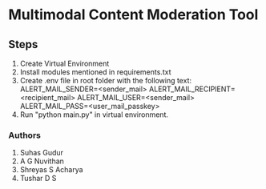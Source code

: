 # Multimodal Content Moderation Tool

## Steps

1. Create Virtual Environment
2. Install modules mentioned in requirements.txt
3. Create .env file in root folder with the following text:
    ALERT_MAIL_SENDER=<sender_mail>
    ALERT_MAIL_RECIPIENT=<recipient_mail>
    ALERT_MAIL_USER=<sender_mail>
    ALERT_MAIL_PASS=<user_mail_passkey>
4. Run "python main.py" in virtual environment.

### Authors

1. Suhas Gudur
2. A G Nuvithan
3. Shreyas S Acharya
4. Tushar D S
